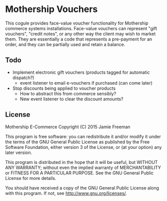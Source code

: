 # Mothership Vouchers

This cogule provides face-value voucher functionality for Mothership commerce systems installations. Face-value vouchers can represent "gift vouchers", "credit notes", or any other way the client may wish to market them. They are essentially a code that represents a pre-payment for an order, and they can be partially used and retain a balance.

## Todo

- Implement electronic gift vouchers (products tagged for automatic dispatch?)
	- event listener to email e-vouchers if purchased (can come later)
- Stop discounts being applied to voucher products
	- How to abstract this from commerce sensibly?
	- New event listener to clear the discount amounts?

## License

Mothership E-Commerce
Copyright (C) 2015 Jamie Freeman

This program is free software: you can redistribute it and/or modify it under the terms of the GNU General Public License as published by the Free Software Foundation, either version 3 of the License, or (at your option) any later version.

This program is distributed in the hope that it will be useful, but WITHOUT ANY WARRANTY; without even the implied warranty of MERCHANTABILITY or FITNESS FOR A PARTICULAR PURPOSE.  See the GNU General Public License for more details.

You should have received a copy of the GNU General Public License along with this program.  If not, see <http://www.gnu.org/licenses/>.
